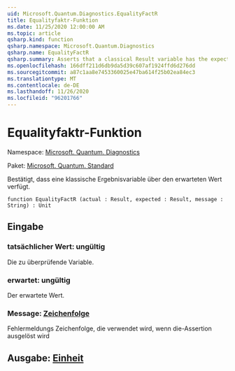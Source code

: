 ```yaml
---
uid: Microsoft.Quantum.Diagnostics.EqualityFactR
title: Equalityfaktr-Funktion
ms.date: 11/25/2020 12:00:00 AM
ms.topic: article
qsharp.kind: function
qsharp.namespace: Microsoft.Quantum.Diagnostics
qsharp.name: EqualityFactR
qsharp.summary: Asserts that a classical Result variable has the expected value.
ms.openlocfilehash: 166dff211d6db9da5d39c607af1924ffd6d276dd
ms.sourcegitcommit: a87c1aa8e7453360025e47ba614f25b02ea84ec3
ms.translationtype: MT
ms.contentlocale: de-DE
ms.lasthandoff: 11/26/2020
ms.locfileid: "96201766"
---
```

# <a name="equalityfactr-function"></a>Equalityfaktr-Funktion

Namespace: [Microsoft. Quantum. Diagnostics](xref:Microsoft.Quantum.Diagnostics)

Paket: [Microsoft. Quantum. Standard](https://nuget.org/packages/Microsoft.Quantum.Standard)


Bestätigt, dass eine klassische Ergebnisvariable über den erwarteten Wert verfügt.

```qsharp
function EqualityFactR (actual : Result, expected : Result, message : String) : Unit
```


## <a name="input"></a>Eingabe

### <a name="actual--__invalidresult__"></a>tatsächlicher Wert: __ungültig <Result>__

Die zu überprüfende Variable.


### <a name="expected--__invalidresult__"></a>erwartet: __ungültig <Result>__

Der erwartete Wert.


### <a name="message--string"></a>Message: [Zeichenfolge](xref:microsoft.quantum.lang-ref.string)

Fehlermeldungs Zeichenfolge, die verwendet wird, wenn die-Assertion ausgelöst wird



## <a name="output--unit"></a>Ausgabe: [Einheit](xref:microsoft.quantum.lang-ref.unit)

